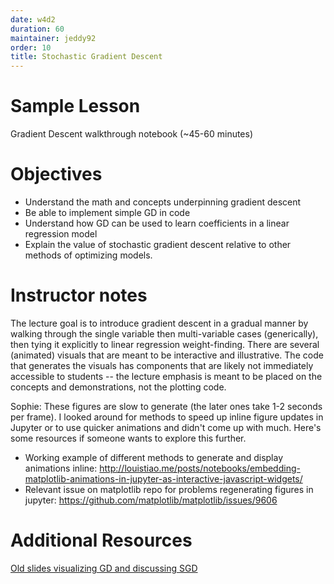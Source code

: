 ```yaml
---
date: w4d2
duration: 60
maintainer: jeddy92
order: 10
title: Stochastic Gradient Descent
---
```


# Sample Lesson

Gradient Descent walkthrough notebook (~45-60 minutes)

# Objectives

- Understand the math and concepts underpinning gradient descent
- Be able to implement simple GD in code
- Understand how GD can be used to learn coefficients in a linear regression model
- Explain the value of stochastic gradient descent relative to other methods of optimizing models.

# Instructor notes

The lecture goal is to introduce gradient descent in a gradual manner by walking through the single variable then multi-variable cases (generically), then tying it explicitly to linear regression weight-finding. There are several (animated) visuals that are meant to be interactive and illustrative. The code that generates the visuals has components that are likely not immediately accessible to students -- the lecture emphasis is meant to be placed on the concepts and demonstrations, not the plotting code.

Sophie: These figures are slow to generate (the later ones take 1-2 seconds per frame). I looked around for methods to speed up inline figure updates in Jupyter or to use quicker animations and didn't come up with much. Here's some resources if someone wants to explore this further.

- Working example of different methods to generate and display animations inline: http://louistiao.me/posts/notebooks/embedding-matplotlib-animations-in-jupyter-as-interactive-javascript-widgets/
- Relevant issue on matplotlib repo for problems regenerating figures in jupyter: https://github.com/matplotlib/matplotlib/issues/9606

# Additional Resources

[Old slides visualizing GD and discussing SGD](https://github.com/thisismetis/dscurriculum_gamma/tree/master/curriculum/project-02/stochastic-gradient-descent/additional_resources)
